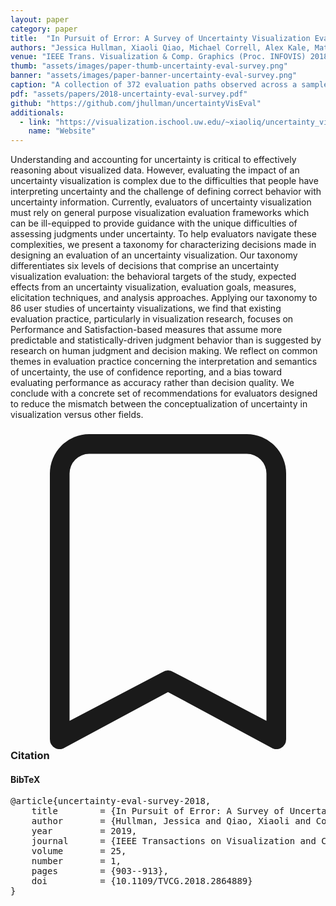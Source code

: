 ```yaml
---
layout: paper
category: paper
title:  "In Pursuit of Error: A Survey of Uncertainty Visualization Evaluation"
authors: "Jessica Hullman, Xiaoli Qiao, Michael Correll, Alex Kale, Matthew Kay"
venue: "IEEE Trans. Visualization & Comp. Graphics (Proc. INFOVIS) 2018"
thumb: "assets/images/paper-thumb-uncertainty-eval-survey.png"
banner: "assets/images/paper-banner-uncertainty-eval-survey.png"
caption: "A collection of 372 evaluation paths observed across a sample of 86 publications with uncertainty visualization evaluations."
pdf: "assets/papers/2018-uncertainty-eval-survey.pdf"
github: "https://github.com/jhullman/uncertaintyVisEval"
additionals:
  - link: "https://visualization.ischool.uw.edu/~xiaoliq/uncertainty_vis_eval/index.html"
    name: "Website"
---
```


<!-- abstract -->
Understanding and accounting for uncertainty is critical to effectively reasoning about visualized data. However, evaluating the impact of an uncertainty visualization is complex due to the difficulties that people have interpreting uncertainty and the challenge of defining correct behavior with uncertainty information. Currently, evaluators of uncertainty visualization must rely on general purpose visualization evaluation frameworks which can be ill-equipped to provide guidance with the unique difficulties of assessing judgments under uncertainty. To help evaluators navigate these complexities, we present a taxonomy for characterizing decisions made in designing an evaluation of an uncertainty visualization. Our taxonomy differentiates six levels of decisions that comprise an uncertainty visualization evaluation: the behavioral targets of the study, expected effects from an uncertainty visualization, evaluation goals, measures, elicitation techniques, and analysis approaches. Applying our taxonomy to 86 user studies of uncertainty visualizations, we find that existing evaluation practice, particularly in visualization research, focuses on Performance and Satisfaction-based measures that assume more predictable and statistically-driven judgment behavior than is suggested by research on human judgment and decision making. We reflect on common themes in evaluation practice concerning the interpretation and semantics of uncertainty, the use of confidence reporting, and a bias toward evaluating performance as accuracy rather than decision quality. We conclude with a concrete set of recommendations for evaluators designed to reduce the mismatch between the conceptualization of uncertainty in visualization versus other fields.


<h3><svg xmlns="http://www.w3.org/2000/svg" fill="currentColor" class="bi bi-bookmark" viewBox="0 0 16 16">
  <path d="M2 2a2 2 0 0 1 2-2h8a2 2 0 0 1 2 2v13.5a.5.5 0 0 1-.777.416L8 13.101l-5.223 2.815A.5.5 0 0 1 2 15.5V2zm2-1a1 1 0 0 0-1 1v12.566l4.723-2.482a.5.5 0 0 1 .554 0L13 14.566V2a1 1 0 0 0-1-1H4z"/>
</svg> Citation</h3>
<div class="bibtex">
<!-- bibtex -->
<h4>BibTeX</h4>
<pre>
@article{uncertainty-eval-survey-2018,
	title        = {In Pursuit of Error: A Survey of Uncertainty Visualization Evaluation},
	author       = {Hullman, Jessica and Qiao, Xiaoli and Correll, Michael and Kale, Alex and Kay, Matthew},
	year         = 2019,
	journal      = {IEEE Transactions on Visualization and Computer Graphics},
	volume       = 25,
	number       = 1,
	pages        = {903--913},
	doi          = {10.1109/TVCG.2018.2864889}
}
</pre>
</div>
